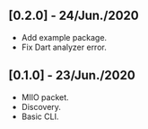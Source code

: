 ## [0.2.0] - 24/Jun./2020

- Add example package.
- Fix Dart analyzer error.

## [0.1.0] - 23/Jun./2020

- MIIO packet.
- Discovery.
- Basic CLI.